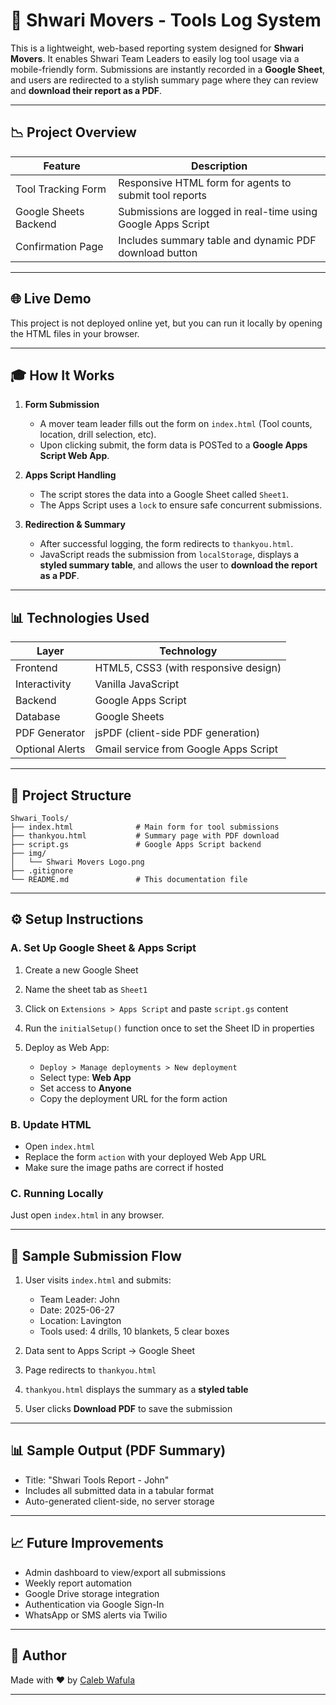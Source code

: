 # 🧰 Shwari Movers - Tools Log System

This is a lightweight, web-based reporting system designed for **Shwari Movers**. It enables Shwari Team Leaders to easily log tool usage via a mobile-friendly form. Submissions are instantly recorded in a **Google Sheet**, and users are redirected to a stylish summary page where they can review and **download their report as a PDF**.

---

## 📉 Project Overview

| Feature               | Description                                                        |
| --------------------- | ------------------------------------------------------------------ |
| Tool Tracking Form    | Responsive HTML form for agents to submit tool reports             |
| Google Sheets Backend | Submissions are logged in real-time using Google Apps Script       |
| Confirmation Page     | Includes summary table and dynamic PDF download button             |

---

## 🌐 Live Demo

This project is not deployed online yet, but you can run it locally by opening the HTML files in your browser.

---

## 🎓 How It Works

1. **Form Submission**

   * A mover team leader fills out the form on `index.html` (Tool counts, location, drill selection, etc).
   * Upon clicking submit, the form data is POSTed to a **Google Apps Script Web App**.

2. **Apps Script Handling**

   * The script stores the data into a Google Sheet called `Sheet1`.
   * The Apps Script uses a `lock` to ensure safe concurrent submissions.

3. **Redirection & Summary**

   * After successful logging, the form redirects to `thankyou.html`.
   * JavaScript reads the submission from `localStorage`, displays a **styled summary table**, and allows the user to **download the report as a PDF**.


---

## 📊 Technologies Used

| Layer           | Technology                            |
| --------------- | ------------------------------------- |
| Frontend        | HTML5, CSS3 (with responsive design)  |
| Interactivity   | Vanilla JavaScript                    |
| Backend         | Google Apps Script                    |
| Database        | Google Sheets                         |
| PDF Generator   | jsPDF (client-side PDF generation)    |
| Optional Alerts | Gmail service from Google Apps Script |

---

## 📁 Project Structure

```
Shwari_Tools/
├── index.html              # Main form for tool submissions
├── thankyou.html           # Summary page with PDF download
├── script.gs               # Google Apps Script backend
├── img/
│   └── Shwari Movers Logo.png
├── .gitignore
└── README.md               # This documentation file
```

---

## ⚙️ Setup Instructions

### A. Set Up Google Sheet & Apps Script

1. Create a new Google Sheet
2. Name the sheet tab as `Sheet1`
3. Click on `Extensions > Apps Script` and paste `script.gs` content
4. Run the `initialSetup()` function once to set the Sheet ID in properties
5. Deploy as Web App:

   * `Deploy > Manage deployments > New deployment`
   * Select type: **Web App**
   * Set access to **Anyone**
   * Copy the deployment URL for the form action

### B. Update HTML

* Open `index.html`
* Replace the form `action` with your deployed Web App URL
* Make sure the image paths are correct if hosted

### C. Running Locally

Just open `index.html` in any browser.

---

## 📝 Sample Submission Flow

1. User visits `index.html` and submits:

   * Team Leader: John
   * Date: 2025-06-27
   * Location: Lavington
   * Tools used: 4 drills, 10 blankets, 5 clear boxes
2. Data sent to Apps Script → Google Sheet
3. Page redirects to `thankyou.html`
4. `thankyou.html` displays the summary as a **styled table**
5. User clicks **Download PDF** to save the submission

---

## 📊 Sample Output (PDF Summary)

* Title: "Shwari Tools Report - John"
* Includes all submitted data in a tabular format
* Auto-generated client-side, no server storage

---

## 📈 Future Improvements

* Admin dashboard to view/export all submissions
* Weekly report automation
* Google Drive storage integration
* Authentication via Google Sign-In
* WhatsApp or SMS alerts via Twilio

---

## 👤 Author

Made with ❤️ by [Caleb Wafula](https://www.linkedin.com/in/caleb-wafula-b25374290/)

---

